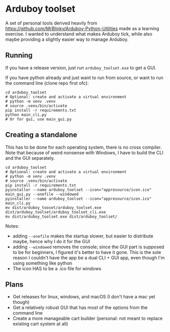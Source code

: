 # Arduboy toolset

A set of personal tools derived heavily from https://github.com/MrBlinky/Arduboy-Python-Utilities
made as a learning exercise. I wanted to understand what makes Arduboy tick, while also maybe
providing a slightly easier way to manage Arduboy. 

## Running

If you have a release version, just run `arduboy_toolset.exe` to get a GUI.

If you have python already and just want to run from source, or want to run the command line 
(clone repo first ofc):

```shell
cd arduboy_toolset
# Optional: create and activate a virtual environment
# python -m venv .venv
# source .venv/bin/activate
pip install -r requirements.txt
python main_cli.py
# Or for gui, use main_gui.py
```

## Creating a standalone

This has to be done for each operating system, there is no cross compiler. Note that because of weird 
nonsense with Windows, I have to build the CLI and the GUI separately.

```shell
cd arduboy_toolset
# Optional: create and activate a virtual environment
# python -m venv .venv
# source .venv/bin/activate
pip install -r requirements.txt
pyinstaller --name arduboy_toolset --icon="appresource/icon.ico" main_gui.py --onefile --windowed
pyinstaller --name arduboy_toolset --icon="appresource/icon.ico" main_cli.py
mv dist/arduboy_tooset/arduboy_toolset.exe dist/arduboy_toolset/arduboy_toolset_cli.exe
mv dist/arduboy_toolset.exe dist/arduboy_toolset/
```

Notes: 
- adding `--onefile` makes the startup slower, but easier to distribute maybe, hence why I do it 
  for the GUI
- adding `--windowed` removes the console; since the GUI part is supposed to be for beginners, I 
  figured it's better to have it gone. This is the sole reason I couldn't have the app be a dual
  CLI + GUI app, even though I'm using something like python
- The icon HAS to be a .ico file for windows

## Plans
- Get releases for linux, windows, and macOS (I don't have a mac yet though)
- Get a relatively robust GUI that has most of the options from the command line
- Create a more manageable cart builder (personal: not meant to replace existing cart system at all)

